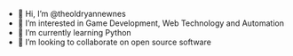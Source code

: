 - 👋 Hi, I’m @theoldryannewnes
- 👀 I’m interested in Game Development, Web Technology and Automation
- 🌱 I’m currently learning Python
- 💞️ I’m looking to collaborate on open source software

<!---

- 📫 How to reach me ryan.spyder@gmail.com

theoldryannewnes/theoldryannewnes is a ✨ special ✨ repository because its `README.md` (this file) appears on your GitHub profile.
You can click the Preview link to take a look at your changes.
--->
